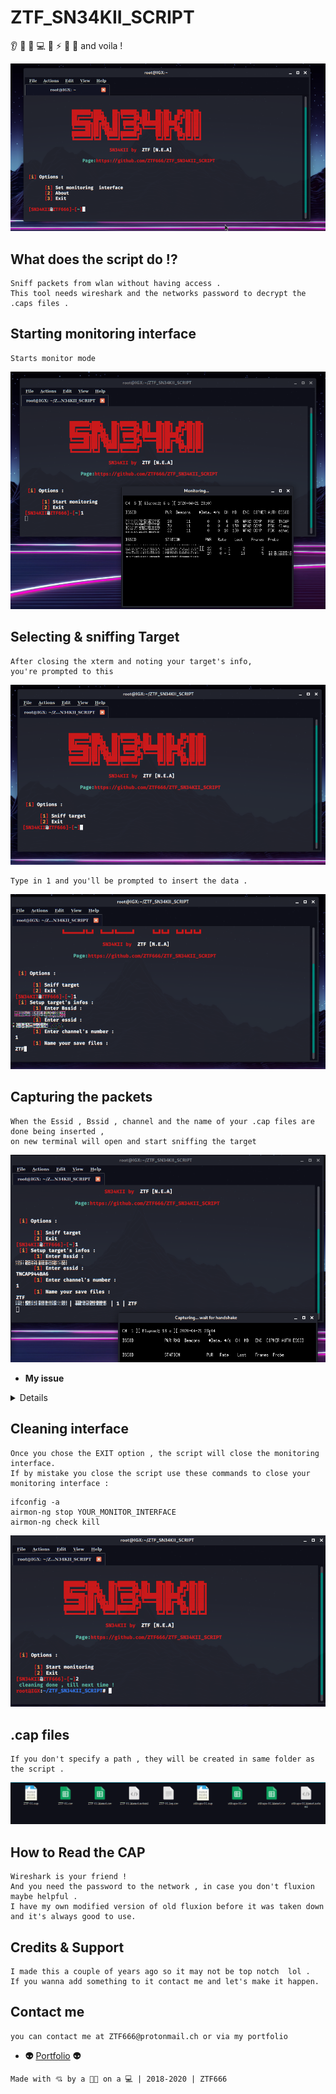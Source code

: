 # ZTF_SN34KII_SCRIPT
:ear: :eyes: :nose: :computer: :floppy_disk: :zap: :whale: :book:  and voila ! 

![Screenshot](scr/img.png)
## What does the script do !?
```
Sniff packets from wlan without having access .
This tool needs wireshark and the networks password to decrypt the .caps files .

```
## Starting monitoring interface
``` 
Starts monitor mode
```
![Screenshot](scr/Monitoring.png)

## Selecting & sniffing Target
```
After closing the xterm and noting your target's info,
you're prompted to this
```
![Screenshot](scr/sniffing.png)
```
Type in 1 and you'll be prompted to insert the data . 
```
![Screenshot](scr/insertingdata.png)

## Capturing the packets
```
When the Essid , Bssid , channel and the name of your .cap files are done being inserted , 
on new terminal will open and start sniffing the target
```
![Screenshot](scr/capturingpackets.png)

- **My issue**
<details>
  <p>Since i'm using my secondary wifi dongle</p>
  <p>My monitoring interface tends to crash and bugs out that's why  </p>
  <p>I wasn't able to show a screenshot of the capture</p>
  <p>It's bugged out on capturing the handshake.</p>
  <p>So please use a good wifi dongle or the built in wifi card.</p>
</details>

## Cleaning interface
```
Once you chose the EXIT option , the script will close the monitoring interface.
If by mistake you close the script use these commands to close your monitoring interface :
```

```Shell
ifconfig -a 
airmon-ng stop YOUR_MONITOR_INTERFACE
airmon-ng check kill 
```
![Screenshot](scr/cleaning.png)

## .cap files
```
If you don't specify a path , they will be created in same folder as the script .
```
![Screenshot](scr/caps.png)

## How to Read the CAP
```
Wireshark is your friend !
And you need the password to the network , in case you don't fluxion maybe helpful .
I have my own modified version of old fluxion before it was taken down and it's always good to use.
```
## Credits & Support

```
I made this a couple of years ago so it may not be top notch  lol .
If you wanna add something to it contact me and let's make it happen.
```
## Contact me

```
you can contact me at ZTF666@protonmail.ch or via my portfolio
```

- **:alien:** [Portfolio](https://ztfportfolio.web.app/) **:alien:**

```
Made with 💘 by a 👨‍💻 on a 💻 | 2018-2020 | ZTF666
```
